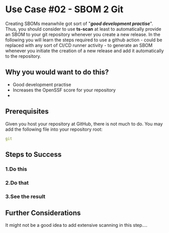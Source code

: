 # Use Case #02 - SBOM 2 Git

Creating SBOMs meanwhile got sort of "***good development practise***". Thus, you should consider to use **ts-scan** at least to automatically provide an SBOM to your git repository whenever you create a new release. In the following you will learn the steps required to use a github action - could be replaced with any sort of CI/CD runner activity - to generate an SBOM whenever you initiate the creation of a new release and add it automatically to the repository.

## Why you would want to do this?

* Good development practise
* Increases the OpenSSF score for your repository
*  

## Prerequisites

Given you host your repository at GitHub, there is not much to do. You may add the following file into your repository root:

```yaml
git

```

 

## Steps to Success

### 1.Do this

### 2.Do that

### 3.See the result





## Further Considerations

It might not be a good idea to add extensive scanning in this step....
